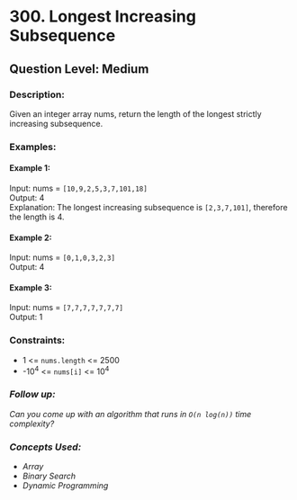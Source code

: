# 300. Longest Increasing Subsequence
## Question Level: Medium
### Description:
Given an integer array nums, return the length of the longest strictly increasing subsequence.

### Examples:
#### Example 1:

Input: nums = `[10,9,2,5,3,7,101,18]`  
Output: 4  
Explanation: The longest increasing subsequence is `[2,3,7,101]`, therefore the length is 4.
#### Example 2:

Input: nums = `[0,1,0,3,2,3]`  
Output: 4
#### Example 3:

Input: nums = `[7,7,7,7,7,7,7]`  
Output: 1

### Constraints:

- 1 <= `nums.length` <= 2500
- -10<sup>4</sup> <= `nums[i]` <= 10<sup>4</sup>

### <i>Follow up:
Can you come up with an algorithm that runs in `O(n log(n))` time complexity?

### Concepts Used:
- Array
- Binary Search
- Dynamic Programming</i>

